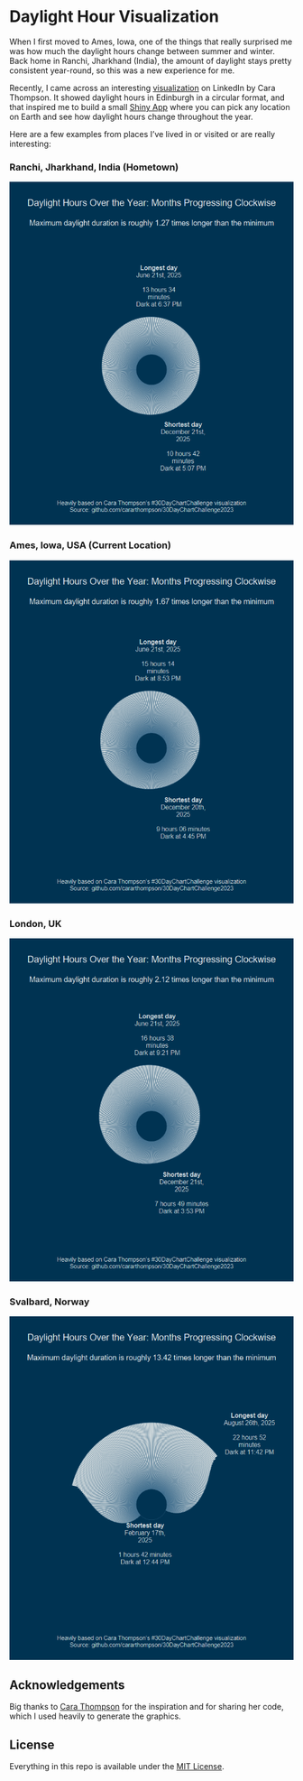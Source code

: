 # Daylight Hour Visualization

When I first moved to Ames, Iowa, one of the things that really surprised me was how much the daylight hours change between summer and winter. Back home in Ranchi, Jharkhand (India), the amount of daylight stays pretty consistent year-round, so this was a new experience for me.

Recently, I came across an interesting [visualization](https://github.com/cararthompson/30DayChartChallenge2023?tab=readme-ov-file#day-11---circular----rstats) on LinkedIn by Cara Thompson. It showed daylight hours in Edinburgh in a circular format, and that inspired me to build a small [Shiny App](https://ashirwad-barnwal.shinyapps.io/daylight-hours/) where you can pick any location on Earth and see how daylight hours change throughout the year.

Here are a few examples from places I’ve lived in or visited or are really interesting:

### Ranchi, Jharkhand, India (Hometown)

![](previews/ranchi.png)

### Ames, Iowa, USA (Current Location)

![](previews/ames.png)

### London, UK

![](previews/london.png)

### Svalbard, Norway

![](previews/svalbard.png)

## Acknowledgements

Big thanks to [Cara Thompson](https://www.linkedin.com/in/cararthompson/) for the inspiration and for sharing her code, which I used heavily to generate the graphics.

## License

Everything in this repo is available under the [MIT License](https://ashirwad-barnwal.mit-license.org/).
